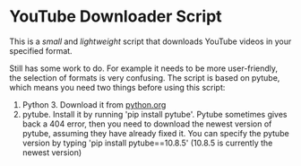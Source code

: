 # YouTube Downloader Script
This is a *small* and *lightweight* script that downloads YouTube videos in your specified format.

Still has some work to do. For example it needs to be more user-friendly, the selection of formats is very confusing.
The script is based on pytube, which means you need two things before using this script:

1. Python 3. Download it from [python.org](https://www.python.org/downloads/)
2. pytube. Install it by running 'pip install pytube'. Pytube sometimes gives back a 404 error, then you need to download the newest version of pytube, assuming they have already fixed it. You can specify the pytube version by typing 'pip install pytube==10.8.5' (10.8.5 is currently the newest version)